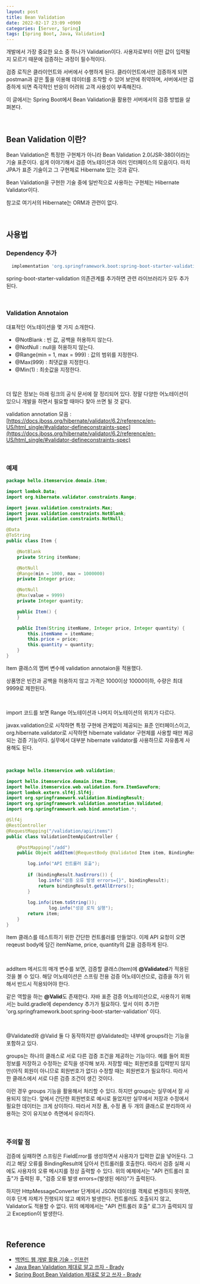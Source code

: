 ```yaml
---
layout: post
title: Bean Validation
date: 2022-02-17 23:09 +0900
categories: [Server, Spring]
tags: [Spring Boot, Java, Validation]
---
```




개발에서 가장 중요한 요소 중 하나가 Validation이다. 사용자로부터 어떤 값이 입력될지 모르기 때문에 검증하는 과정이 필수적이다. 

검증 로직은 클라이언트와 서버에서 수행하게 된다. 클라이언트에서만 검증하게 되면 postman과 같은 툴을 이용해 데이터를 조작할 수 있어 보안에 취약하며, 서버에서만 검증하게 되면 즉각적인 반응이 어려워 고객 사용성이 부족해진다. 

이 글에서는 Spring Boot에서 Bean Validation을 활용한 서버에서의 검증 방법을 살펴본다.

<br>

## Bean Validation 이란?

Bean Validation은 특정한 구현체가 아니라 Bean Validation 2.0(JSR-380)이라는 기술 표준이다. 쉽게 이야기해서 검증 어노테이션과 여러 인터페이스의 모음이다. 마치 JPA가 표준 기술이고 그 구현체로 Hibernate 있는 것과 같다. 

Bean Validation을 구현한 기술 중에 일반적으로 사용하는 구현체는 Hibernate Validator이다. 

참고로 여기서의 Hibernate는 ORM과 관련이 없다.

<br>

## 사용법

### Dependency 추가

```gradle
  implementation 'org.springframework.boot:spring-boot-starter-validation'
```

spring-boot-starter-validation 의존관계를 추가하면 관련 라이브러리가 모두 추가 된다.

<br>

### Validation Annotaion

대표적인 어노테이션을 몇 가지 소개한다.

- @NotBlank : 빈 값, 공백을 허용하지 않는다.
- @NotNull : null을 허용하지 않는다.
- @Range(min = 1, max = 999) : 값의 범위를 지정한다.
- @Max(999) : 최댓값을 지정한다.
- @Min(1) : 최솟값을 지정한다.

<br>

더 많은 정보는 아래 링크의 공식 문서에 잘 정리되어 있다. 정말 다양한 어노테이션이 있으니 개발을 하면서 필요할 때마다 찾아 쓰면 될 것 같다.

validation annotation 모음 : [https://docs.jboss.org/hibernate/validator/6.2/reference/en-US/html_single/#validator-defineconstraints-spec](https://docs.jboss.org/hibernate/validator/6.2/reference/en-US/html_single/#validator-defineconstraints-spec)

<br>

### 예제

~~~java
package hello.itemservice.domain.item;

import lombok.Data;
import org.hibernate.validator.constraints.Range;

import javax.validation.constraints.Max;
import javax.validation.constraints.NotBlank;
import javax.validation.constraints.NotNull;

@Data
@ToString
public class Item {

    @NotBlank
    private String itemName;

    @NotNull
    @Range(min = 1000, max = 1000000)
    private Integer price;

    @NotNull
    @Max(value = 9999)
    private Integer quantity;

    public Item() {
    }

    public Item(String itemName, Integer price, Integer quantity) {
        this.itemName = itemName;
        this.price = price;
        this.quantity = quantity;
    }
}

~~~

Item 클래스의 멤버 변수에 validation annotaion을 적용했다. 

상품명은 빈칸과 공백을 허용하지 않고 가격은 1000이상 10000이하, 수량은 최대 9999로 제한된다.

<br>

import 코드를 보면 Range 어노테이션과 나머지 어노테이션의 위치가 다르다. 

javax.validation으로 시작하면 특정 구현에 관계없이 제공되는 표준 인터페이스이고, org.hibernate.validator로 시작하면 hibernate validator 구현체를 사용할 때만 제공되는 검증 기능이다. 실무에서 대부분 hibernate validator를 사용하므로 자유롭게 사용해도 된다.

<br>

~~~java
package hello.itemservice.web.validation;

import hello.itemservice.domain.item.Item;
import hello.itemservice.web.validation.form.ItemSaveForm;
import lombok.extern.slf4j.Slf4j;
import org.springframework.validation.BindingResult;
import org.springframework.validation.annotation.Validated;
import org.springframework.web.bind.annotation.*;

@Slf4j
@RestController
@RequestMapping("/validation/api/items")
public class ValidationItemApiController {

    @PostMapping("/add")
    public Object addItem(@RequestBody @Validated Item item, BindingResult bindingResult) {

        log.info("API 컨트롤러 호출");
      	
        if (bindingResult.hasErrors()) {
            log.info("검증 오류 발생 errors={}", bindingResult);
            return bindingResult.getAllErrors();
        }
      	
      	log.info(item.toString());
				log.info("성공 로직 실행");
        return item;
    }
}
~~~

Item 클래스를 테스트하기 위한 간단한 컨트롤러를 만들었다. 이제 API 요청이 오면 reqeust body에 담긴 itemName, price, quantity의 값을 검증하게 된다.

<br>

addItem 메서드의 매개 변수를 보면, 검증할 클래스(Item)에 **@Validated**가 적용된 것을 볼 수 있다. 해당 어노테이션은 스프링 전용 검증 어노테이션으로, 검증을 하기 위해서 반드시 적용되어야 한다.

같은 역할을 하는 **@Valid**도 존재한다. 자바 표준 검증 어노테이션으로, 사용하기 위해서는 build.gradle에 dependency 추가가 필요하다. 앞서 이미 추가한 'org.springframework.boot:spring-boot-starter-validation' 이다.

<br>

@Validated와 @Valid 둘 다 동작하지만 @Validated는 내부에 groups라는 기능을 포함하고 있다. 

groups는 하나의 클래스로 서로 다른 검증 조건을 제공하는 기능이다. 예를 들어 회원정보를 저장하고 수정하는 로직을 생각해 보자. 저장할 때는 회원번호를 입력받지 않지만(아직 회원이 아니므로 회원번호가 없다) 수정할 때는 회원번호가 필요하다. 따라서 한 클래스에서 서로 다른 검증 조건이 생긴 것이다. 

이런 경우 groups 기능을 활용해서 처리할 수 있다. 하지만 groups는 실무에서 잘 사용되지 않는다. 앞에서 간단한 회원번호로 예시로 들었지만 실무에서 저장과 수정에서 필요한 데이터는 크게 상이하다. 따라서 저장 폼, 수정 폼 두 개의 클래스로 분리하여 사용하는 것이 유지보수 측면에서 유리하다.

<br>

### 주의할 점

검증에 실패하면 스프링은 FieldError를 생성하면서 사용자가 입력한 값을 넣어둔다. 그리고 해당 오류를 BindingResult에 담아서 컨트롤러를 호출한다. 따라서 검증 실패 시에도 사용자의 오류 메시지를 정상 출력할 수 있다. 위의 예제에서는 "API 컨트롤러 호출"가 출력된 후, "검증 오류 발생 errors={발생된 에러}"가 출력된다. 

하지만 HttpMessageConverter 단계에서 JSON 데이터를 객체로 변경하지 못하면, 이후 단계 자체가 진행되지 않고 예외가 발생한다. 컨트롤러도 호출되지 않고, Validator도 적용할 수 없다. 위의 예제에서는 "API 컨트롤러 호출" 로그가 출력되지 않고 Exception이 발생한다.

<br>

## Reference

- [백엔드 웹 개발 활용 기술 - 인프런](https://www.inflearn.com/course/%EC%8A%A4%ED%94%84%EB%A7%81-mvc-2#)
- [Java Bean Validation 제대로 알고 쓰자 - Brady](https://kapentaz.github.io/java/Java-Bean-Validation-%EC%A0%9C%EB%8C%80%EB%A1%9C-%EC%95%8C%EA%B3%A0-%EC%93%B0%EC%9E%90/#)
- [Spring Boot Bean Validation 제대로 알고 쓰자 - Brady](https://kapentaz.github.io/spring/Spring-Boo-Bean-Validation-%EC%A0%9C%EB%8C%80%EB%A1%9C-%EC%95%8C%EA%B3%A0-%EC%93%B0%EC%9E%90/#)
